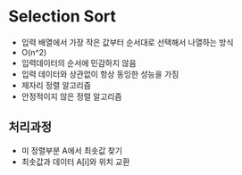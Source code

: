 # Selection Sort

- 입력 배열에서 가장 작은 값부터 순서대로 선택해서 나열하는 방식
- O(n^2)
- 입력데이터의 순서에 민감하지 않음
- 입력 데이터와 상관없이 항상 동잉한 성능을 가짐
- 제자리 정렬 알고리즘
- 안정적이지 않은 정렬 알고리즘

## 처리과정

- 미 정렬부분 A에서 최솟값 찾기
- 최솟값과 데이터 A[i]와 위치 교환